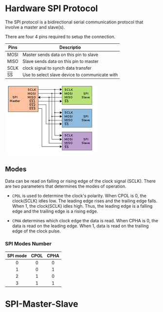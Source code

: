 # Hardware SPI Protocol

The SPI protocol is a bidirectional serial communication protocol that involve a master and slave(s).

There are four 4 pins required to setup the connection.

| Pins                                               | Descriptio                                    |
| -------------------------------------------------- | ---------------------------------------------- |
| MOSI                                               | Master sends data on this pin to slave         |
| MISO                                               | Slave sends data on this pin to master         |
| SCLK                                               | clock signal to synch data transfer            |
| <span style="text-decoration: overline;">SS</span> | Use to select slave device to communicate with |
  
    

![SPI Master and Slave Relationship](300px-SPI_three_slaves.svg.png)

## Modes

Data can be read on falling or rising edge of the clock signal (SCLK). There are two parameters that determines the modes of operation.

* ```CPOL``` is used to determine the clock's polarity. When CPOL is 0, the clock(SCLK) idles low. The leading edge rises and the trailing edge falls. When 1, the clock(SCLK) idles high. Thus, the leading edge is a falling edge and the trailing edge is a rising edge.

* ```CPHA``` determines which clock edge the data is read. When CPHA is 0, the data is read on the leading edge. When 1, data is read on the trailing edge of the clock pulse.

### SPI Modes Number
| SPI mode | CPOL  | CPHA  |
| :------: | :---: | :---: |
|    0     |   0   |   0   |
|    1     |   0   |   1   |
|    2     |   1   |   0   |
|    3     |   1   |   1   |





# SPI-Master-Slave
